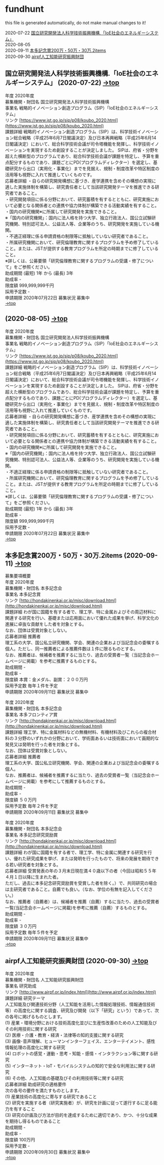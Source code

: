 # fundhunt <span id="top"></span>

<meta HTTP-EQUIV="Content-Type" CONTENT="text/html; charset=UTF8">

this file is generated automatically, do not make manual changes to it!

2020-07-22 [国立研究開発法人科学技術振興機構.「IoE社会のエネルギーシステム」](#47c586ba5f)  
2020-08-05 [](#d41d8cd98f)  
2020-09-11 [本多記念賞200万・50万・30万.2items](#7ac92177c4)  
2020-09-30 [airpf人工知能研究振興財団](#70159d238b)  


## 国立研究開発法人科学技術振興機構.「IoE社会のエネルギーシステム」  (2020-07-22) <span id="47c586ba5f"></span> <span style="color:#666;">[→top](#top)</span>

年度 2020年度  
募集機関・財団名 国立研究開発法人科学技術振興機構  
事業名 戦略的イノベーション創造プログラム（SIP）「IoE社会のエネルギーシステム」  
リンク [https://www.jst.go.jp/sip/p08/koubo_2020.html](https://www.jst.go.jp/sip/p08/koubo_2020.html)  
課題詳細 戦略的イノベーション創造プログラム（SIP）は、科学技術イノベーション総合戦略（平成25年6月7日閣議決定）及び日本再興戦略（平成25年6月14日閣議決定）において、総合科学技術会議が司令塔機能を発揮し、科学技術イノベーションを実現するため創設することが決定しました。 SIPは、府省・分野を超えた横断型のプログラムであり、総合科学技術会議が課題を特定し、予算を重点配分するものであり、課題ごとにPD(プログラムディレクター）を選定し、基礎研究から出口（実用化・事業化）までを見据え、規制・制度改革や特区制度の活用等も視野に入れて推進していくものです。  
応募者詳細 ・自らの研究開発構想に基づき、産学連携を含めその構想の実現に適した実施体制を構築し、研究責任者として当該研究開発テーマを推進できる研究者であること。  
・研究開発項目に係る分野において、研究蓄積を有するとともに、研究実施において必要となる関係者との連携や協力体制が構築できる活動実績を有すること。  
・国内の研究機関※に所属して研究開発を実施できること。  
※「国内の研究機関」：国内に法人格を持つ大学、独立行政法人、国公立試験研究機関、特別認可法人、公益法人等、企業等のうち、研究開発を実施している機関。  
・不適正経理に係る申請資格の制限等に抵触していない研究者であること。  
・所属研究機関において、研究倫理教育に関するプログラムを予め修了していること。または、JSTが提供する教育プログラムを所定の時期までに修了していること。  
※詳しくは、公募要領「研究倫理教育に関するプログラムの受講・修了について」をご参照ください。  
助成期間 (最短) 1年 から (最長) 3年  
助成率 -  
限度額 999,999,999千円  
採用予定数 -  
申請期限 2020年07月22日 募集状況 募集中  
 <span style="color:#666;">[→top](#top)</span>


##   (2020-08-05) <span id="d41d8cd98f"></span> <span style="color:#666;">[→top](#top)</span>

年度 2020年度  
募集機関・財団名 国立研究開発法人科学技術振興機構  
事業名 戦略的イノベーション創造プログラム（SIP）「IoE社会のエネルギーシステム」  
リンク [https://www.jst.go.jp/sip/p08/koubo_2020.html](https://www.jst.go.jp/sip/p08/koubo_2020.html)  
課題詳細 戦略的イノベーション創造プログラム（SIP）は、科学技術イノベーション総合戦略（平成25年6月7日閣議決定）及び日本再興戦略（平成25年6月14日閣議決定）において、総合科学技術会議が司令塔機能を発揮し、科学技術イノベーションを実現するため創設することが決定しました。 SIPは、府省・分野を超えた横断型のプログラムであり、総合科学技術会議が課題を特定し、予算を重点配分するものであり、課題ごとにPD(プログラムディレクター）を選定し、基礎研究から出口（実用化・事業化）までを見据え、規制・制度改革や特区制度の活用等も視野に入れて推進していくものです。  
応募者詳細 ・自らの研究開発構想に基づき、産学連携を含めその構想の実現に適した実施体制を構築し、研究責任者として当該研究開発テーマを推進できる研究者であること。  
・研究開発項目に係る分野において、研究蓄積を有するとともに、研究実施において必要となる関係者との連携や協力体制が構築できる活動実績を有すること。  
・国内の研究機関※に所属して研究開発を実施できること。  
※「国内の研究機関」：国内に法人格を持つ大学、独立行政法人、国公立試験研究機関、特別認可法人、公益法人等、企業等のうち、研究開発を実施している機関。  
・不適正経理に係る申請資格の制限等に抵触していない研究者であること。  
・所属研究機関において、研究倫理教育に関するプログラムを予め修了していること。または、JSTが提供する教育プログラムを所定の時期までに修了していること。  
※詳しくは、公募要領「研究倫理教育に関するプログラムの受講・修了について」をご参照ください。  
助成期間 (最短) 1年 から (最長) 3年  
助成率 -  
限度額 999,999,999千円  
採用予定数 -  
申請期限 2020年07月22日 募集状況 募集中  
 <span style="color:#666;">[→top](#top)</span>


## 本多記念賞200万・50万・30万.2items  (2020-09-11) <span id="7ac92177c4"></span> <span style="color:#666;">[→top](#top)</span>

募集要項概要  
年度 2020年度  
募集機関・財団名 本多記念会  
事業名 本多記念賞  
リンク [http://hondakinenkai.or.jp/misc/download.html](http://hondakinenkai.or.jp/misc/download.html)  
課題詳細 わが国に国籍を有する者で、理工学、特に金属およびその周辺材料に関連する研究を行い、基礎または応用面において優れた成果を挙げ、科学文化の進展に卓抜な貢献をした者を対象とする。  
なお、団体は受賞対象としない。  
応募者詳細 推薦者  
理工系の大学、国公私立研究機関、学会、関連の企業および当記念会の委嘱する個人。ただし、同一推薦者による推薦件数は１件に限るものとする。  
なお、推薦者は、候補者を推薦するに当たり、過去の受賞者一覧（当記念会ホームページに掲載）を参考に推薦するものとする。  
助成期間 -  
助成率 -  
限度額 本賞：金メダル、副賞：２００万円  
採用予定数 毎年１件を予定  
申請期限 2020年09月11日 募集状況 募集中  




年度 2020年度  
募集機関・財団名 本多記念会  
事業名 本多フロンティア賞  
リンク [http://hondakinenkai.or.jp/misc/download.html](http://hondakinenkai.or.jp/misc/download.html)  
課題詳細 理工学、特に金属材料などの無機材料、有機材料及びこれらの複合材料の３分野のいずれかの分野において、学術面あるいは技術面において画期的な発見又は発明を行った者を対象とする。  
なお、団体は受賞対象としない。  
応募者詳細 推薦者  
理工系の大学、国公私立研究機関、学会、関連の企業および当記念会の委嘱する個人。  
なお、推薦者は、候補者を推薦するに当たり、過去の受賞者一覧（当記念会ホームページに掲載）を参考にして推薦するものとする。  
助成期間 -  
助成率 -  
限度額 ５０万円  
採用予定数 毎年２件を予定  
申請期限 2020年09月11日 募集状況 募集中  






年度 2020年度  
募集機関・財団名 本多記念会  
事業名 本多記念研究奨励賞  
リンク [http://hondakinenkai.or.jp/misc/download.html](http://hondakinenkai.or.jp/misc/download.html)  
課題詳細 わが国に国籍を有する者で、理工学、特に金属に関連する研究を行い、優れた研究成果を挙げ、または発明を行ったもので、将来の発展を期待できる若い研究者を対象とする。  
応募者詳細 受賞発表の年の３月末日現在満４０歳以下の者（今回は昭和５５年４月１日以降に生まれた者。  
ただし、過去に本多記念研究奨励賞を受賞した者を除く。）で、共同研究の場合は主研究者であること。自薦でも良い。（なお、学位の有無を記入してください。）  
なお、推薦者（自薦者）は、候補者を推薦（自薦）するに当たり、過去の受賞者一覧(当記念会ホームページに掲載)を参考に推薦（自薦）するものとする。  
助成期間 -  
助成率 -  
限度額 ３０万円  
採用予定数 毎年５件を予定  
申請期限 2020年09月11日 募集状況 募集中  
 <span style="color:#666;">[→top](#top)</span>


## airpf人工知能研究振興財団  (2020-09-30) <span id="70159d238b"></span> <span style="color:#666;">[→top](#top)</span>

年度 2020年度  
募集機関・財団名 人工知能研究振興財団  
事業名 研究助成  
リンク [http://www.airpf.or.jp/index.html](http://www.airpf.or.jp/index.html)  
課題詳細 研究テーマ  
人工知能及び関連技術分野（人工知能を活用した情報処理技術、情報通信技術等）の高度化に関する調査、研究及び開発（以下「研究」という）であって、次の各号に掲げるものとします。  
(1) 産業・環境分野における技術高度化並びに生産性改善のための人工知能及びその利用技術に関する研究  
(2) 医療・介護・教育・経済・法律等の知的支援に関する研究  
(3) 画像･音声理解、ヒューマンインターフェイス、エンターテイメント、感性情報処理の高度化に関する研究  
(4) ロボットの感覚・運動・思考・知能・感情・インタラクション等に関する研究  
(5) インターネット・IoT・モバイルシステムの知的で安全な利用法に関する研究  
(6) その他、人工知能の基礎及びその利用技術等に関する研究  
応募者詳細 助成研究の適格要件  
次の各号の要件を満たすものとします。  
(1) 産業技術の高度化に寄与する研究であること  
(2) 研究を実施する者（研究実施者）が、研究を計画に従って遂行するに足る能力を有すること  
(3) 研究の計画及び方法が目的を達成するために適切であり、かつ、十分な成果を期待し得るものであること  
助成期間 -  
助成率 -  
限度額 100万円  
採用予定数 -  
申請期限 2020年09月30日 募集状況 募集中  
 <span style="color:#666;">[→top](#top)</span>


